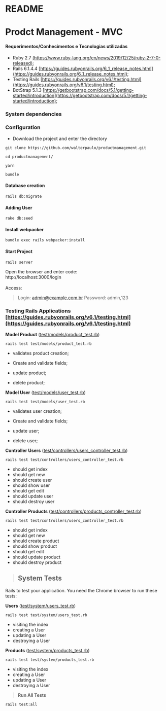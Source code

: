 # README

# Prodct Management - MVC

#### Requerimentos/Conhecimentos e Tecnologias utilizadas
- Ruby 2.7 [(https://www.ruby-lang.org/en/news/2019/12/25/ruby-2-7-0-released)](https://www.ruby-lang.org/en/news/2019/12/25/ruby-2-7-0-released);
- Rails 6.1.4.4 [https://guides.rubyonrails.org/6_1_release_notes.html](https://guides.rubyonrails.org/6_1_release_notes.html);
- Testing Rails [https://guides.rubyonrails.org/v6.1/testing.html](https://guides.rubyonrails.org/v6.1/testing.html);
- BotStrap 5.1.3 [https://getbootstrap.com/docs/5.1/getting-started/introduction](https://getbootstrap.com/docs/5.1/getting-started/introduction);

### System dependencies 

### Configuration

- Download the project and enter the directory
```
git clone https://github.com/walterpaulo/productmanagement.git

cd productmanagement/

yarn

bundle

```

#### Database creation
```
rails db:migrate
```
#### Adding User
```
rake db:seed
```
#### Install webpacker
```
bundle exec rails webpacker:install
```
#### Start Project
```
rails server
```
Open the browser and enter code:\
http://localhost:3000/login
\
\
Access:
> Login: admin@example.com.br
> Password: admin,123



### Testing Rails Applications [https://guides.rubyonrails.org/v6.1/testing.html](https://guides.rubyonrails.org/v6.1/testing.html)

**Model Product** ([test/models/product_test.rb](test/models/product_test.rb))
```
rails test test/models/product_test.rb
```


* validates product creation;

* Create and validate fields;

* update product;

* delete product;

**Model User** ([test/models/user_test.rb](test/models/user_test.rb))
```
rails test test/models/user_test.rb
```


* validates user creation;

* Create and validate fields;

* update user;

* delete user;


**Controller Users** ([test/controllers/users_controller_test.rb](test/controllers/users_controller_test.rb))
```
rails test test/controllers/users_controller_test.rb
```
* should get index
* should get new
* should create user
* should show user
* should get edit
* should update user
* should destroy user

**Controller Products** ([test/controllers/products_controller_test.rb](test/controllers/products_controller_test.rb))
```
rails test test/controllers/users_controller_test.rb
```
* should get index
* should get new
* should create product
* should show product
* should get edit
* should update product
* should destroy product

> ## System Tests
Rails to test your application. You need the Chrome browser to run these tests:


**Users** ([test/system/users_test.rb](test/system/users_test.rb))

```
rails test test/system/users_test.rb
```
* visiting the index
* creating a User
* updating a User
* destroying a User

**Products** ([test/system/products_test.rb](test/system/products_test.rb))

```
rails test test/system/products_test.rb
```
* visiting the index
* creating a User
* updating a User
* destroying a User

> **Run All Tests**

```
rails test:all
```


